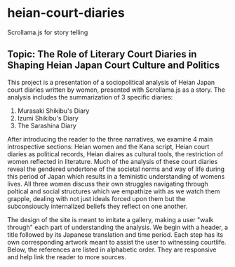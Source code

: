 # heian-court-diaries
Scrollama.js for story telling

## Topic: The Role of Literary Court Diaries in Shaping Heian Japan Court Culture and Politics


This project is a presentation of a sociopolitical analysis of Heian Japan court diaries written by women, presented with Scrollama.js as a story. The analysis includes the summarization of 3 specific diaries:
1. Murasaki Shikibu's Diary
2. Izumi Shikibu's Diary
3. The Sarashina Diary

After introducing the reader to the three narratives, we examine 4 main introspective sections: Heian women and the Kana script, Heian court diaries as political records, Heian diaires as cultural tools, the restriction of women reflected in literature. Much of the analysis of these court diaries reveal the gendered undertone of the societal norms and way of life during this period of Japan which results in a feministic understanding of womens lives. All three women discuss their own struggles navigating through poltical and social structures which we empathize with as we watch them grapple, dealing with not just ideals forced upon them but the subconsioucly internalized beliefs they reflect on one another.

The design of the site is meant to imitate a gallery, making a user "walk through" each part of understanding the analysis. We begin with a header, a title followed by its Japanese translation and time period. Each step has its own corresponding artwork meant to assist the user to witnessing courtlife. Below, the references are listed in alphabetic order. They are responsive and help link the reader to more sources. 
